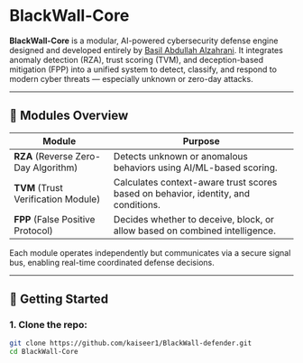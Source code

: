 # BlackWall-Core

**BlackWall-Core** is a modular, AI-powered cybersecurity defense engine designed and developed entirely by [Basil Abdullah Alzahrani](https://orcid.org/0000-0006-8864-8363). It integrates anomaly detection (RZA), trust scoring (TVM), and deception-based mitigation (FPP) into a unified system to detect, classify, and respond to modern cyber threats — especially unknown or zero-day attacks.

---

## 🧠 Modules Overview

| Module | Purpose |
|--------|---------|
| **RZA** (Reverse Zero-Day Algorithm) | Detects unknown or anomalous behaviors using AI/ML-based scoring. |
| **TVM** (Trust Verification Module) | Calculates context-aware trust scores based on behavior, identity, and conditions. |
| **FPP** (False Positive Protocol) | Decides whether to deceive, block, or allow based on combined intelligence. |

Each module operates independently but communicates via a secure signal bus, enabling real-time coordinated defense decisions.

---

## 🚀 Getting Started

### 1. Clone the repo:
```bash
git clone https://github.com/kaiseer1/BlackWall-defender.git
cd BlackWall-Core

